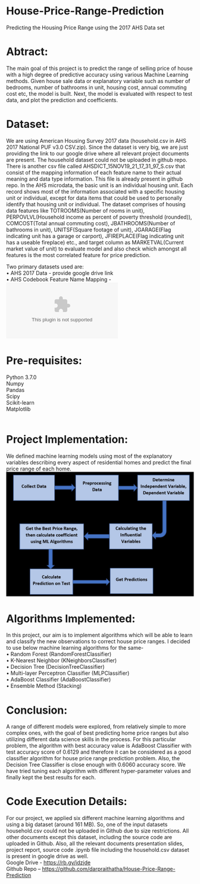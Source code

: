 # House-Price-Range-Prediction
Predicting the Housing Price Range using the 2017 AHS Data set<br />

# Abtract:
The main goal of this project is to predict the range of selling price of house with a high degree of predictive accuracy using various Machine Learning methods. Given house sale data or explanatory variable such as number of bedrooms, number of bathrooms in unit, housing cost, annual commuting cost etc, the model is built. Next, the model is evaluated with respect to test data, and plot the prediction and coefficients.<br />

# Dataset:
We are using American Housing Survey 2017 data (household.csv in AHS 2017 National PUF v3.0 CSV.zip). Since the dataset is very big, we are just providing the link to our google drive where all relevant project documents are present. The household dataset could not be uploaded in github repo. There is another csv file called AHSDICT_15NOV19_21_17_31_97_S.csv that consist of the mapping information of each feature name to their actual meaning and data type information. This file is already present in github repo. In the AHS microdata, the basic unit is an individual housing unit. Each record shows most of the information associated with a specific housing unit or individual, except for data items that could be used to personally identify that housing unit or individual. The dataset comprises of housing data features like TOTROOMS(Number of rooms in unit), PERPOVLVL(Household income as percent of poverty threshold (rounded)), COMCOST(Total annual commuting cost), JBATHROOMS(Number of bathrooms in unit), UNITSF(Square footage of unit), JGARAGE(Flag indicating unit has a garage or carport), JFIREPLACE(Flag indicating unit has a useable fireplace) etc., and target column as MARKETVAL(Current market value of unit) to evaluate model and also check which amongst all features is the most correlated feature for price prediction.<br />

Two primary datasets used are:<br />
• AHS 2017 Data - provide google drive link<br />
• AHS Codebook Feature Name Mapping - ![Feature Mapping](AHSDICT_15NOV19_21_17_31_97_S.csv)
<br />

# Pre-requisites:
Python 3.7.0<br />
Numpy<br />
Pandas<br />
Scipy<br />
Scikit-learn<br />
Matplotlib<br />
<br />

# Project Implementation:
We defined machine learning models using most of the explanatory variables describing every aspect of residential homes and predict the final price range of each home. 
![Implementation Plan](plan.png)
<br />

# Algorithms Implemented:
In this project, our aim is to implement algorithms which will be able to learn and classify the new observations to correct house price ranges. I decided to use below machine learning algorithms for the same-<br />
• Random Forest (RandomForestClassifier)<br />
• K-Nearest Neighbor (KNeighborsClassifier)<br />
• Decision Tree (DecisionTreeClassifier)<br />
• Multi-layer Perceptron Classifier (MLPClassifier)<br />
• AdaBoost Classifier (AdaBoostClassifier)<br />
• Ensemble Method (Stacking)<br />

# Conclusion:
A range of different models were explored, from relatively simple to more complex ones, with the goal of best predicting home price ranges but also utilizing different data science skills in the process. For this particular problem, the algorithm with best accuracy value is AdaBoost Classifier with test accuracy score of 0.6129 and therefore it can be considered as a good classifier algorithm for house price range prediction problem. Also, the Decision Tree Classifier is close enough with 0.6060 accuracy score. We have tried tuning each algorithm with different hyper-parameter values and finally kept the best results for each. <br />

# Code Execution Details:
For our project, we applied six different machine learning algorithms and using a big dataset (around 161 MB). So, one of the input datasets household.csv could not be uploaded in Github due to size restrictions. All other documents except this dataset, including the source code are uploaded in Github. Also, all the relevant documents presentation slides, project report, source code .ipynb file including the household.csv dataset is present in google drive as well.<br />
Google Drive - https://rb.gy/jdzjde <br />
Github Repo – https://github.com/darpraithatha/House-Price-Range-Prediction<br />

